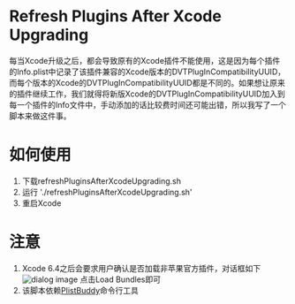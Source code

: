 # Refresh Plugins After Xcode Upgrading
每当Xcode升级之后，都会导致原有的Xcode插件不能使用，这是因为每个插件的Info.plist中记录了该插件兼容的Xcode版本的DVTPlugInCompatibilityUUID，而每个版本的Xcode的DVTPlugInCompatibilityUUID都是不同的。如果想让原来的插件继续工作，我们就得将新版Xcode的DVTPlugInCompatibilityUUID加入到每一个插件的Info文件中，手动添加的话比较费时间还可能出错，所以我写了一个脚本来做这件事。

# 如何使用
1. 下载refreshPluginsAfterXcodeUpgrading.sh
2. 运行 './refreshPluginsAfterXcodeUpgrading.sh' 
3. 重启Xcode


# 注意
1. Xcode 6.4之后会要求用户确认是否加载非苹果官方插件，对话框如下![dialog image](https://cloud.githubusercontent.com/assets/1871108/7218140/a761e32c-e629-11e4-8f97-dc452ebcef16.png)
  点击Load Bundles即可
2. 该脚本依赖[PlistBuddy](https://developer.apple.com/library/mac/documentation/Darwin/Reference/ManPages/man8/PlistBuddy.8.html)命令行工具
